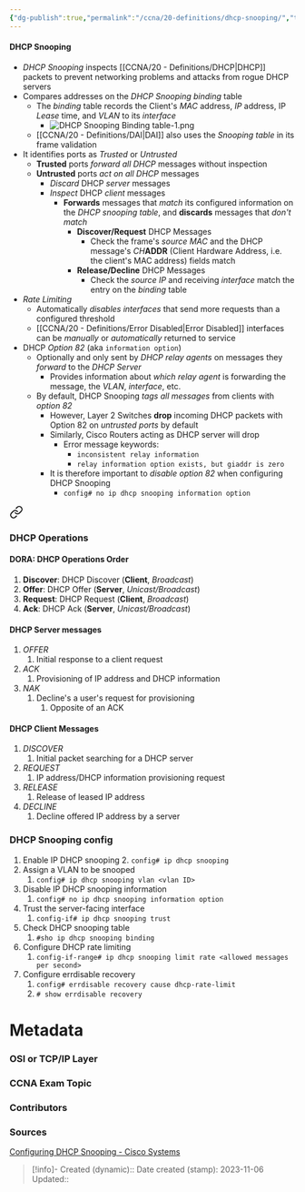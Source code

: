 ```yaml
---
{"dg-publish":true,"permalink":"/ccna/20-definitions/dhcp-snooping/","tags":["defs_ccna"]}
---
```


#### DHCP Snooping
- *DHCP Snooping* inspects [[CCNA/20 - Definitions/DHCP\|DHCP]] packets to prevent networking problems and attacks from rogue DHCP servers
- Compares addresses on the *DHCP Snooping binding* table
	- The *binding* table records the Client's *MAC* address, *IP* address, IP *Lease* time, and *VLAN* to its *interface*
		- ![DHCP Snooping Binding table-1.png](/img/user/Attachments/DHCP%20Snooping%20Binding%20table-1.png)
	- [[CCNA/20 - Definitions/DAI\|DAI]] also uses the *Snooping table* in its frame validation
- It identifies ports as *Trusted* or *Untrusted*
	- **Trusted** ports *forward all DHCP* messages without inspection
	- **Untrusted** ports *act on all DHCP* messages
		- *Discard* DHCP *server* messages
		- *Inspect* DHCP *client* messages
			- **Forwards** messages that *match* its configured information on the *DHCP snooping table*, and **discards** messages that *don't match*
				- **Discover/Request** DHCP Messages
					- Check the frame's *source MAC* and the DHCP message's *CH***ADDR** (Client Hardware Address, i.e. the client's MAC address) fields match
				- **Release/Decline** DHCP Messages
					- Check the *source IP* and receiving *interface* match the entry on the *binding* table
- *Rate Limiting*
	- Automatically *disables interfaces* that send more requests than a configured threshold
	- [[CCNA/20 - Definitions/Error Disabled\|Error Disabled]] interfaces can be *manually* or *automatically* returned to service
- DHCP *Option 82* (aka `information option`)
	- Optionally and only sent by *DHCP relay agents* on messages they *forward* to the *DHCP Server*
		- Provides information about *which relay agent* is forwarding the message, the *VLAN*, *interface*, etc.
	- By default, DHCP Snooping *tags all messages* from clients with *option 82*
		- However, Layer 2 Switches **drop** incoming DHCP packets with Option 82 on *untrusted ports* by default
		- Similarly, Cisco Routers acting as DHCP server will drop 
			- Error message keywords:
				- `inconsistent relay information`
				- `relay information option exists, but giaddr is zero`
		- It is therefore important to *disable option 82* when configuring DHCP Snooping
			- `config# no ip dhcp snooping information option`



<div class="transclusion internal-embed is-loaded"><a class="markdown-embed-link" href="/ccna/20-definitions/dhcp/#dhcp-operations" aria-label="Open link"><svg xmlns="http://www.w3.org/2000/svg" width="24" height="24" viewBox="0 0 24 24" fill="none" stroke="currentColor" stroke-width="2" stroke-linecap="round" stroke-linejoin="round" class="svg-icon lucide-link"><path d="M10 13a5 5 0 0 0 7.54.54l3-3a5 5 0 0 0-7.07-7.07l-1.72 1.71"></path><path d="M14 11a5 5 0 0 0-7.54-.54l-3 3a5 5 0 0 0 7.07 7.07l1.71-1.71"></path></svg></a><div class="markdown-embed">



### DHCP Operations
#### **DORA**: DHCP Operations Order
1. **Discover**: DHCP Discover (**Client**, *Broadcast*)
2. **Offer**: DHCP Offer (**Server**, *Unicast/Broadcast*)
3. **Request**: DHCP Request (**Client**, *Broadcast*)
4. **Ack**: DHCP Ack (**Server**, *Unicast/Broadcast*)
#### DHCP Server messages
1. *OFFER*
	1. Initial response to a client request
2. *ACK*
	1. Provisioning of IP address and DHCP information
3. *NAK*
	1. Decline's a user's request for provisioning
		1. Opposite of an ACK
#### DHCP Client Messages
1. *DISCOVER*
	1. Initial packet searching for a DHCP server
2. *REQUEST*
	1. IP address/DHCP information provisioning request
3. *RELEASE*
	1. Release of leased IP address
4. *DECLINE*
	1. Decline offered IP address by a server


</div></div>




### DHCP Snooping config
1. Enable IP DHCP snooping
	2. `config# ip dhcp snooping`
2. Assign a VLAN to be snooped
	1. `config# ip dhcp snooping vlan <vlan ID>`
3. Disable IP DHCP snooping information
	1. `config# no ip dhcp snooping information option`
4. Trust the server-facing interface
	1. `config-if# ip dhcp snooping trust`
5. Check DHCP snooping table
	1. `#sho ip dhcp snooping binding`
6. Configure DHCP rate limiting
	1. `config-if-range# ip dhcp snooping limit rate <allowed messages per second>`
7. Configure errdisable recovery
	1. `config# errdisable recovery cause dhcp-rate-limit`
	2. `# show errdisable recovery`



# Metadata
### OSI or TCP/IP Layer

### CCNA Exam Topic

### Contributors

### Sources
[Configuring DHCP Snooping - Cisco Systems](https://www.cisco.com/en/US/docs/general/Test/dwerblo/broken_guide/snoodhcp.html#wp1074087)




> [!info]- Created (dynamic):: 
> Date created (stamp): 2023-11-06
> Updated:: 


